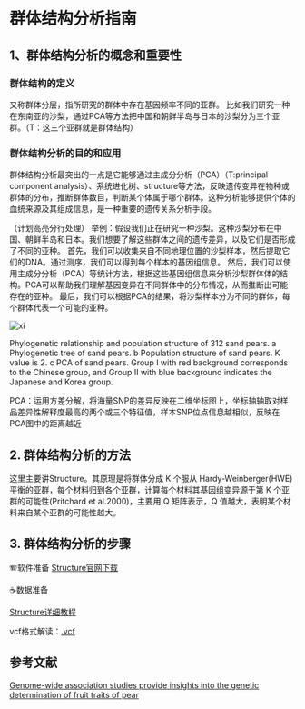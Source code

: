 # 群体结构分析指南

## 1、群体结构分析的概念和重要性                                 
### 群体结构的定义
又称群体分层，指所研究的群体中存在基因频率不同的亚群。
比如我们研究一种在东南亚的沙梨，通过PCA等方法把中国和朝鲜半岛与日本的沙梨分为三个亚群。（T：这三个亚群就是群体结构）
### 群体结构分析的目的和应用
群体结构分析最突出的一点是它能够通过主成分分析（PCA）（T:principal component analysis）、系统进化树、structure等方法，反映遗传变异在物种或群体的分布，推断群体数目，判断某个体属于哪个群体。这种分析能够提供个体的血统来源及其组成信息，是一种重要的遗传关系分析手段。


（计划高亮分行处理）	举例：假设我们正在研究一种沙梨。这种沙梨分布在中国、朝鲜半岛和日本。我们想要了解这些群体之间的遗传差异，以及它们是否形成了不同的亚种。
首先，我们可以收集来自不同地理位置的沙梨样本，然后提取它们的DNA。通过测序，我们可以得到每个样本的基因组信息。
然后，我们可以使用主成分分析（PCA）等统计方法，根据这些基因组信息来分析沙梨群体体的结构。PCA可以帮助我们理解基因变异在不同群体中的分布情况，从而推断出可能存在的亚种。
最后，我们可以根据PCA的结果，将沙梨样本分为不同的群体，每个群体代表一个可能的亚种。

![xi](https://media.springernature.com/lw685/springer-static/image/art%3A10.1038%2Fs41467-021-21378-y/MediaObjects/41467_2021_21378_Fig1_HTML.png?as=webp)

Phylogenetic relationship and population structure of 312 sand pears. a Phylogenetic tree of sand pears. b Population structure of sand pears. K value is 2. c PCA of sand pears. Group I with red background corresponds to the Chinese group, and Group II with blue background indicates the Japanese and Korea group.

PCA：运用方差分解，将海量SNP的差异反映在二维坐标图上，坐标轴轴取对样品差异性解释度最高的两个或三个特征值，样本SNP位点信息越相似，反映在PCA图中的距离越近
## 2. 群体结构分析的方法
这里主要讲Structure。其原理是将群体分成 K 个服从 Hardy-Weinberger(HWE) 平衡的亚群，每个材料归到各个亚群，计算每个材料其基因组变异源于第 K 个亚群的可能性(Pritchard et al.2000)，主要用 Q 矩阵表示，Q 值越大，表明某个材料来自某个亚群的可能性越大。



## 3. 群体结构分析的步骤
🪗软件准备
[Structure官网下载](https://web.stanford.edu/group/pritchardlab/structure_software/release_versions/v2.3.4/html/structure.html)

☕数据准备

[Structure详细教程](https://zhuanlan.zhihu.com/p/383141001)



vcf格式解读：[.vcf](https://learn.gencore.bio.nyu.edu/ngs-file-formats/vcf-format)
## 参考文献
[Genome-wide association studies provide insights into the genetic determination of fruit traits of pear](https://doi.org/10.1038/s41467-021-21378-y)
